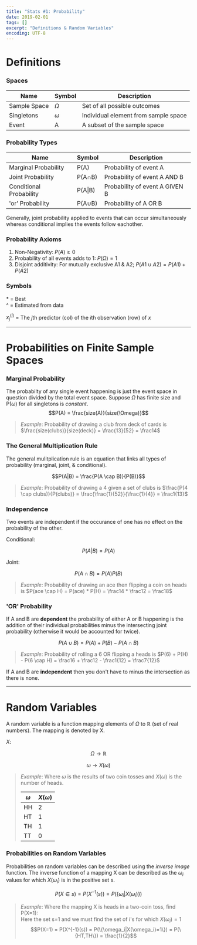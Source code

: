 ```yaml
---
title: "Stats #1: Probability"
date: 2019-02-01
tags: []
excerpt: "Definitions & Random Variables"
encoding: UTF-8
---
```


# Definitions

### Spaces

|Name|Symbol|Description|
|---|---|---|
|Sample Space|$\Omega$|Set of all possible outcomes|
|Singletons|$\omega$|Individual element from sample space|
|Event|A|A subset of the sample space|

### Probability Types

|Name|Symbol|Description|
|---|---|---|
|Marginal Probability|P(A)|Probability of event A|
|Joint Probability|P(A$\cap$B)|Probability of event A AND B|
|Conditional Probability|P(A\|B)|Probability of event A GIVEN B|
|'or' Probability|P(A$\cup$B)|Probability of A OR B|

Generally, joint probability applied to events that can occur simultaneously whereas conditional implies the events follow eachother.

### Probability Axioms

1. Non-Negativity: $P(A) \geq 0$
2. Probability of all events adds to 1: $P(\Omega) = 1$
3. Disjoint additivity: For mutually exclusive A1 & A2; $P(A1 \cup A2) = P(A1) + P(A2)$

### Symbols

\* = Best  
^ = Estimated from data

$x_j^{(i)}$ = The $j$th predictor (col) of the $i$th observation (row) of $x$

---
# Probabilities on Finite Sample Spaces

### Marginal Probability

The probabilty of any single event happening is just the event space in question divided by the total event space. Suppose $\Omega$ has finite size and P($\omega$) for all singletons is *constant*.  
$$P(A) = \frac{size(A)}{size(\Omega)}$$

> *Example*: Probability of drawing a club from deck of cards is $\frac{size(clubs)}{size(deck)} = \frac{13}{52} = \frac14$

### The General Multiplication Rule

The general mulitplication rule is an equation that links all types of probability (marginal, joint, & conditional).

$$P(A|B) = \frac{P(A \cap B)}{P(B)}$$

> *Example*: Probability of drawing a 4 given a set of clubs is $\frac{P(4 \cap clubs)}{P(clubs)} = \frac{\frac{1}{52}}{\frac{1}{4}} = \frac1{13}$

### Independence

Two events are independent if the occurance of one has no effect on the probability of the other.  

Conditional:  

$$P(A|B) = P(A)$$  

Joint:  

$$P(A \cap B) = P(A) P(B)$$  

> *Example*: Probability of drawing an ace then flipping a coin on heads is $P(ace \cap H) = P(ace) * P(H) = \frac14 * \frac12 = \frac18$

### 'OR' Probability

If A and B are **dependent** the probability of either A or B happening is the addition of their individual probabilities minus the intersecting joint probability (otherwise it would be accounted for twice).

$$P(A \cup B) = P(A) + P(B) - P(A \cap B)$$

> *Example*: Probability of rolling a 6 OR flipping a heads is $P(6) + P(H) - P(6 \cap H) = \frac16 + \frac12 - \frac1{12} = \frac7{12}$

If A and B are **independent** then you don't have to minus the intersection as there is none.

---
# Random Variables

A random variable is a function mapping elements of $\Omega$ to $\mathbb R$ (set of real numbers). The mapping is denoted by X.  

$X:$  

$$\Omega \rightarrow \mathbb R$$  

$$\omega \rightarrow X(\omega)$$

> *Example*: Where $\omega$ is the results of two coin tosses and $X(\omega)$ is the number of heads.
> 
> |$\omega$|$X(\omega)$|
> |---|---|
> |HH|2|
> |HT|1|
> |TH|1|
> |TT|0|

### Probabilities on Random Variables

Probabilities on random variables can be described using the *inverse image* function. The inverse function of a mapping X can be described as the $\omega_i$ values for which $X(\omega_i)$ is in the positive set s.

$$
P(X \in s) = P(X^{-1}(s)) = P(\{\omega_i|X(\omega_i)\})
$$

> *Example*: Where the mapping X is heads in a two-coin toss, find P(X=1):  
> Here the set s=1 and we must find the set of i's for which $X(\omega_i) = 1$
> $$P(X=1) = P(X^{-1}(s)) = P(\{\omega_i|X(\omega_i)=1\}) = P(\{HT,TH\}) = \frac{1}{2}$$